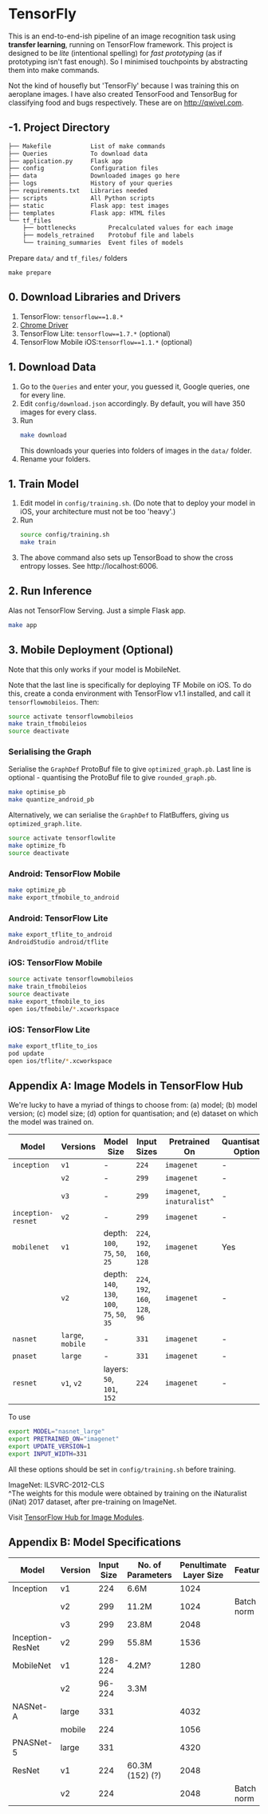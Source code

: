 # TensorFly

This is an end-to-end-ish pipeline of an image recognition task using **transfer learning**, running on TensorFlow framework. This project is designed to be _lite_ (intentional spelling) for _fast prototyping_ (as if prototyping isn't fast enough). So I minimised touchpoints by abstracting them into make commands.

Not the kind of housefly but 'TensorFly' because I was training this on aeroplane images. I have also created TensorFood and TensorBug for classifying food and bugs respectively. These are on http://qwivel.com.

## -1. Project Directory

``` bash
├── Makefile           List of make commands
├── Queries            To download data
├── application.py     Flask app
├── config             Configuration files
├── data               Downloaded images go here
├── logs               History of your queries
├── requirements.txt   Libraries needed
├── scripts            All Python scripts
├── static             Flask app: test images
├── templates          Flask app: HTML files
└── tf_files
    ├── bottlenecks         Precalculated values for each image
    ├── models_retrained    Protobuf file and labels
    └── training_summaries  Event files of models
```

Prepare `data/` and `tf_files/` folders

```
make prepare
```

## 0. Download Libraries and Drivers

1. TensorFlow: `tensorflow==1.8.*`
2. [Chrome Driver](https://sites.google.com/a/chromium.org/chromedriver/downloads)
3. TensorFlow Lite: `tensorflow==1.7.*` (optional)
4. TensorFlow Mobile iOS:`tensorflow==1.1.*` (optional)

## 1. Download Data

1. Go to the `Queries` and enter your, you guessed it, Google queries, one for every line.
2. Edit `config/download.json` accordingly. By default, you will have 350 images for every class.
3. Run
    ``` bash
    make download
    ```
    This downloads your queries into folders of images in the `data/` folder.
4. Rename your folders.

## 1. Train Model

1. Edit model in `config/training.sh`. (Do note that to deploy your model in iOS, your architecture must not be too 'heavy'.)
2. Run
    ``` bash
    source config/training.sh
    make train
    ```
3. The above command also sets up TensorBoad to show the cross entropy losses. See http://localhost:6006.

## 2. Run Inference

Alas not TensorFlow Serving. Just a simple Flask app.

``` bash
make app
```

## 3. Mobile Deployment (Optional)

Note that this only works if your model is MobileNet.

Note that the last line is specifically for deploying TF Mobile on iOS. To do this, create a conda environment with TensorFlow v1.1 installed, and call it `tensorflowmobileios`. Then:

```bash
source activate tensorflowmobileios
make train_tfmobileios
source deactivate
```

### Serialising the Graph

Serialise the `GraphDef` ProtoBuf file to give `optimized_graph.pb`. Last line is optional - quantising the ProtoBuf file to give `rounded_graph.pb`.

```bash
make optimise_pb
make quantize_android_pb
```

Alternatively, we can serialise the `GraphDef` to FlatBuffers, giving us `optimized_graph.lite`.

```bash
source activate tensorflowlite
make optimize_fb
source deactivate
```

### Android: TensorFlow Mobile

```bash
make optimize_pb
make export_tfmobile_to_android
```

### Android: TensorFlow Lite

```bash
make export_tflite_to_android
AndroidStudio android/tflite
```

### iOS: TensorFlow Mobile

```bash
source activate tensorflowmobileios
make train_tfmobileios
source deactivate
make export_tfmobile_to_ios
open ios/tfmobile/*.xcworkspace
```

### iOS: TensorFlow Lite

```bash
make export_tflite_to_ios
pod update
open ios/tflite/*.xcworkspace
```

## Appendix A: Image Models in TensorFlow Hub

We're lucky to have a myriad of things to choose from: (a) model; (b) model version; (c) model size; (d) option for quantisation; and (e) dataset on which the model was trained on.

| Model             | Versions      | Model Size        | Input Sizes           | Pretrained On   | Quantisation Option   | Update Version
| ----------------- | ------------- | ----------------- | --------------------- | --------------------- | --------------------- | -------------
| `inception`       | `v1`          | -                 | `224`                 | `imagenet`              | -                     | `1`
|                   | `v2`          | -                 | `299`                 | `imagenet`              | -                     | `1`
|                   | `v3`          | -                 | `299`                 | `imagenet`, `inaturalist`^ | -                     | `1`
| `inception-resnet` | `v2`         | -                 | `299`                 | `imagenet`              | -                     | `1`
| `mobilenet`       | `v1`          | depth: `100`, `75`, `50`, `25`   | `224`, `192`, `160`, `128`    | `imagenet`              | Yes   | `1`
|                   | `v2`          | depth: `140`, `130`, `100`, `75`, `50`, `35` | `224`, `192`, `160`, `128`, `96` | `imagenet` | - | `2`
| `nasnet`          | `large`, `mobile` | -             | `331`                 | `imagenet`              | -                     | `1`
| `pnaset`          | `large`       | -                 | `331`                 | `imagenet`              | -                     | `2`
| `resnet`          | `v1`, `v2`    | layers: `50`, `101`, `152` | `224`        | `imagenet`              | -                     | `1`

To use 

``` bash
export MODEL="nasnet_large"
export PRETRAINED_ON="imagenet"
export UPDATE_VERSION=1
export INPUT_WIDTH=331
```

All these options should be set in `config/training.sh` before training.

ImageNet: ILSVRC-2012-CLS<br>
^The weights for this module were obtained by training on the iNaturalist (iNat) 2017 dataset, after pre-training on ImageNet.

Visit [TensorFlow Hub for Image Modules](https://www.tensorflow.org/hub/modules/image).

## Appendix B: Model Specifications

| Model             | Version   | Input Size    | No. of Parameters | Penultimate Layer Size | Feature | Published |
| ----------------- | --------- | ------------- | ----------------- | ---------------------- | - | -
| Inception         | v1        | 224           | 6.6M              | 1024 | | 2014
|                   | v2        | 299           | 11.2M             | 1024 | Batch norm | 2014
|                   | v3        | 299           | 23.8M             | 2048 | | 2015
| Inception-ResNet  | v2        | 299           | 55.8M             | 1536 | | 2016
| MobileNet         | v1        | 128-224       | 4.2M?             | 1280
|                   | v2        | 96-224        | 3.3M              |
| NASNet-A          | large     | 331           |           | 4032 | | 2017
|                   | mobile    | 224           |           | 1056 | | 2017
| PNASNet-5         | large     | 331           |           | 4320 | | 2017
| ResNet            | v1        | 224           | 60.3M (152) (?)                  | 2048 | | 2015
|                   | v2        | 224           |           | 2048 | Batch norm | 2016

